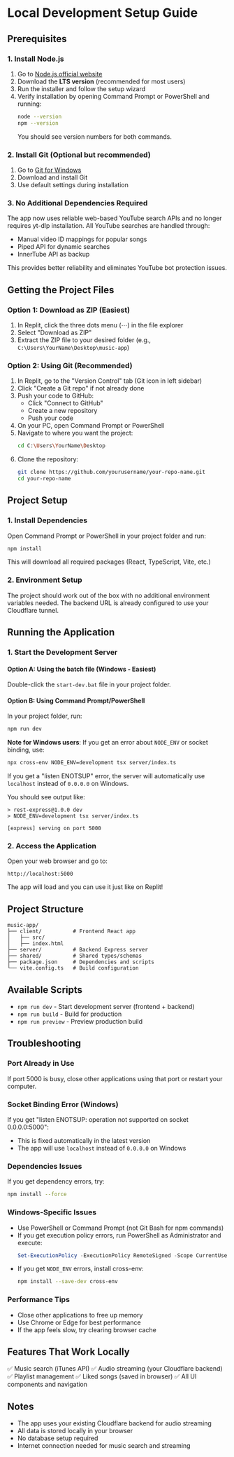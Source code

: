 # Local Development Setup Guide

## Prerequisites

### 1. Install Node.js
1. Go to [Node.js official website](https://nodejs.org/)
2. Download the **LTS version** (recommended for most users)
3. Run the installer and follow the setup wizard
4. Verify installation by opening Command Prompt or PowerShell and running:
   ```bash
   node --version
   npm --version
   ```
   You should see version numbers for both commands.

### 2. Install Git (Optional but recommended)
1. Go to [Git for Windows](https://git-scm.com/download/win)
2. Download and install Git
3. Use default settings during installation

### 3. No Additional Dependencies Required
The app now uses reliable web-based YouTube search APIs and no longer requires yt-dlp installation. All YouTube searches are handled through:
- Manual video ID mappings for popular songs
- Piped API for dynamic searches  
- InnerTube API as backup

This provides better reliability and eliminates YouTube bot protection issues.

## Getting the Project Files

### Option 1: Download as ZIP (Easiest)
1. In Replit, click the three dots menu (⋯) in the file explorer
2. Select "Download as ZIP"
3. Extract the ZIP file to your desired folder (e.g., `C:\Users\YourName\Desktop\music-app`)

### Option 2: Using Git (Recommended)
1. In Replit, go to the "Version Control" tab (Git icon in left sidebar)
2. Click "Create a Git repo" if not already done
3. Push your code to GitHub:
   - Click "Connect to GitHub"
   - Create a new repository
   - Push your code
4. On your PC, open Command Prompt or PowerShell
5. Navigate to where you want the project:
   ```bash
   cd C:\Users\YourName\Desktop
   ```
6. Clone the repository:
   ```bash
   git clone https://github.com/yourusername/your-repo-name.git
   cd your-repo-name
   ```

## Project Setup

### 1. Install Dependencies
Open Command Prompt or PowerShell in your project folder and run:
```bash
npm install
```

This will download all required packages (React, TypeScript, Vite, etc.)

### 2. Environment Setup
The project should work out of the box with no additional environment variables needed. The backend URL is already configured to use your Cloudflare tunnel.

## Running the Application

### 1. Start the Development Server

#### Option A: Using the batch file (Windows - Easiest)
Double-click the `start-dev.bat` file in your project folder.

#### Option B: Using Command Prompt/PowerShell
In your project folder, run:
```bash
npm run dev
```

**Note for Windows users**: If you get an error about `NODE_ENV` or socket binding, use:
```bash
npx cross-env NODE_ENV=development tsx server/index.ts
```

If you get a "listen ENOTSUP" error, the server will automatically use `localhost` instead of `0.0.0.0` on Windows.

You should see output like:
```
> rest-express@1.0.0 dev
> NODE_ENV=development tsx server/index.ts

[express] serving on port 5000
```

### 2. Access the Application
Open your web browser and go to:
```
http://localhost:5000
```

The app will load and you can use it just like on Replit!

## Project Structure
```
music-app/
├── client/          # Frontend React app
│   ├── src/
│   ├── index.html
├── server/          # Backend Express server
├── shared/          # Shared types/schemas
├── package.json     # Dependencies and scripts
└── vite.config.ts   # Build configuration
```

## Available Scripts
- `npm run dev` - Start development server (frontend + backend)
- `npm run build` - Build for production
- `npm run preview` - Preview production build

## Troubleshooting

### Port Already in Use
If port 5000 is busy, close other applications using that port or restart your computer.

### Socket Binding Error (Windows)
If you get "listen ENOTSUP: operation not supported on socket 0.0.0.0:5000":
- This is fixed automatically in the latest version
- The app will use `localhost` instead of `0.0.0.0` on Windows

### Dependencies Issues
If you get dependency errors, try:
```bash
npm install --force
```

### Windows-Specific Issues
- Use PowerShell or Command Prompt (not Git Bash for npm commands)
- If you get execution policy errors, run PowerShell as Administrator and execute:
  ```powershell
  Set-ExecutionPolicy -ExecutionPolicy RemoteSigned -Scope CurrentUser
  ```
- If you get `NODE_ENV` errors, install cross-env:
  ```bash
  npm install --save-dev cross-env
  ```

### Performance Tips
- Close other applications to free up memory
- Use Chrome or Edge for best performance
- If the app feels slow, try clearing browser cache

## Features That Work Locally
✅ Music search (iTunes API)
✅ Audio streaming (your Cloudflare backend)
✅ Playlist management
✅ Liked songs (saved in browser)
✅ All UI components and navigation

## Notes
- The app uses your existing Cloudflare backend for audio streaming
- All data is stored locally in your browser
- No database setup required
- Internet connection needed for music search and streaming